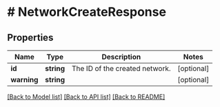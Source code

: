# # NetworkCreateResponse

## Properties

Name | Type | Description | Notes
------------ | ------------- | ------------- | -------------
**id** | **string** | The ID of the created network. | [optional] 
**warning** | **string** |  | [optional] 

[[Back to Model list]](../../README.md#documentation-for-models) [[Back to API list]](../../README.md#documentation-for-api-endpoints) [[Back to README]](../../README.md)


